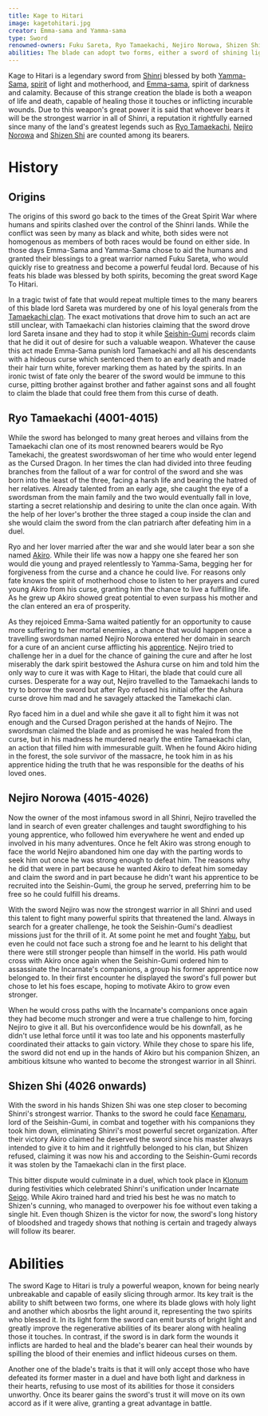 ```yaml
---
title: Kage to Hitari
image: kagetohitari.jpg
creator: Emma-sama and Yamma-sama
type: Sword
renowned-owners: Fuku Sareta, Ryo Tamaekachi, Nejiro Norowa, Shizen Shi
abilities: The blade can adopt two forms, either a sword of shining light that can heal its user or a sword of darkness that can curse others. Its bearer can also command lesser spirits and the sword will fight on its own if its bearer gains affinity with it.
---
```


Kage to Hitari is a legendary sword from [Shinri](https://raldamain.com/en/locations/natural/shinri%20region.html) blessed by both [Yamma-Sama](https://raldamain.com/en/creatures/superior%20beings/primal%20spirits/shinri/yammasama.html), [spirit](https://raldamain.com/en/creatures/superior%20beings/primal%20spirits/shinri) of light and motherhood, and [Emma-sama](https://raldamain.com/en/creatures/superior%20beings/primal%20spirits/shinri/emmasama.html), spirit of darkness and calamity. Because of this strange creation the blade is both a weapon of life and death, capable of healing those it touches or inflicting incurable wounds. Due to this weapon's great power it is said that whoever bears it will be the strongest warrior in all of Shinri, a reputation it rightfully earned since many of the land's greatest legends such as [Ryo Tamaekachi](https://raldamain.com/en/characters/age%20of%20heresy/ryotamaekachi.html), [Nejiro Norowa](https://raldamain.com/en/characters/age%20of%20heresy/nejiro.html) and [Shizen Shi](https://raldamain.com/en/characters/age%20of%20heresy/shizen.html) are counted among its bearers.

# History

## Origins

The origins of this sword go back to the times of the Great Spirit War where humans and spirits clashed over the control of the Shinri lands. While the conflict was seen by many as black and white, both sides were not homogenous as members of both races would be found on either side. In those days Emma-Sama and Yamma-Sama chose to aid the humans and granted their blessings to a great warrior named Fuku Sareta, who would quickly rise to greatness and become a powerful feudal lord. Because of his feats his blade was blessed by both spirits, becoming the great sword Kage To Hitari. 

In a tragic twist of fate that would repeat multiple times to the many bearers of this blade lord Sareta was murdered by one of his loyal generals from the [Tamaekachi clan](https://raldamain.com/en/ideas/factions/tamekachiclan.html). The exact motivations that drove him to such an act are still unclear, with Tamaekachi clan histories claiming that the sword drove lord Sareta insane and they had to stop it while [Seishin-Gumi](https://raldamain.com/en/ideas/factions/seishingumi.html) records claim that he did it out of desire for such a valuable weapon. Whatever the cause this act made Emma-Sama punish lord Tamaekachi and all his descendants with a hideous curse which sentenced them to an early death and made their hair turn white, forever marking them as hated by the spirits. In an ironic twist of fate only the bearer of the sword would be immune to this curse, pitting brother against brother and father against sons and all fought to claim the blade that could free them from this curse of death.

## Ryo Tamaekachi (4001-4015)

While the sword has belonged to many great heroes and villains from the Tamaekachi clan one of its most renowned bearers would be Ryo Tamekachi, the greatest swordswoman of her time who would enter legend as the Cursed Dragon. In her times the clan had divided into three feuding branches from the fallout of a war for control of the sword and she was born into the least of the three, facing a harsh life and bearing the hatred of her relatives. Already talented from an early age, she caught the eye of a swordsman from the main family and the two would eventually fall in love, starting a secret relationship and desiring to unite the clan once again. With the help of her lover's brother the three staged a coup inside the clan and she would claim the sword from the clan patriarch after defeating him in a duel. 

Ryo and her lover married after the war and she would later bear a son she named [Akiro](https://raldamain.com/en/characters/age%20of%20heresy/akiro.html). While their life was now a happy one she feared her son would die young and prayed relentlessly to Yamma-Sama, begging her for forgiveness from the curse and a chance he could live. For reasons only fate knows the spirit of motherhood chose to listen to her prayers and cured young Akiro from his curse, granting him the chance to live a fulfilling life. As he grew up Akiro showed great potential to even surpass his mother and the clan entered an era of prosperity. 

As they rejoiced Emma-Sama waited patiently for an opportunity to cause more suffering to her mortal enemies, a chance that would happen once a travelling swordsman named Nejiro Norowa entered her domain in search for a cure of an ancient curse afflicting his [apprentice](https://raldamain.com/en/characters/age%20of%20heresy/hidetsutakenaga.html). Nejiro tried to challenge her in a duel for the chance of gaining the cure and after he lost miserably the dark spirit bestowed the Ashura curse on him and told him the only way to cure it was with Kage to Hitari, the blade that could cure all curses. Desperate for a way out, Nejiro travelled to the Tamaekachi lands to try to borrow the sword but after Ryo refused his initial offer the Ashura curse drove him mad and he savagely attacked the Tamekachi clan. 

Ryo faced him in a duel and while she gave it all to fight him it was not enough and the Cursed Dragon perished at the hands of Nejiro. The swordsman claimed the blade and as promised he was healed from the curse, but in his madness he murdered nearly the entire Tamaekachi clan, an action that filled him with immesurable guilt. When he found Akiro hiding in the forest, the sole survivor of the massacre, he took him in as his apprentice hiding the truth that he was responsible for the deaths of his loved ones. 

## Nejiro Norowa (4015-4026)

Now the owner of the most infamous sword in all Shinri, Nejiro travelled the land in search of even greater challenges and taught swordfighing to his young apprentice, who followed him everywhere he went and ended up involved in his many adventures. Once he felt Akiro was strong enough to face the world Nejiro abandoned him one day with the parting words to seek him out once he was strong enough to defeat him. The reasons why he did that were in part because he wanted Akiro to defeat him someday and claim the sword and in part because he didn't want his apprentice to be recruited into the Seishin-Gumi, the group he served, preferring him to be free so he could fulfill his dreams.

With the sword Nejiro was now the strongest warrior in all Shinri and used this talent to fight many powerful spirits that threatened the land. Always in search for a greater challenge, he took the Seishin-Gumi's deadliest missions just for the thrill of it. At some point he met and fought [Yabu](https://raldamain.com/en/characters/age%20of%20heresy/yabu.html), but even he could not face such a strong foe and he learnt to his delight that there were still stronger people than himself in the world. His path would cross with Akiro once again when the Seishin-Gumi ordered him to assassinate the Incarnate's companions, a group his former apprentice now belonged to. In their first encounter he displayed the sword's full power but chose to let his foes escape, hoping to motivate Akiro to grow even stronger. 

When he would cross paths with the Incarnate's companions once again they had become much stronger and were a true challenge to him, forcing Nejiro to give it all. But his overconfidence would be his downfall, as he didn't use lethal force until it was too late and his opponents masterfully coordinated their attacks to gain victory. While they chose to spare his life, the sword did not end up in the hands of Akiro but his companion Shizen, an ambitious kitsune who wanted to become the strongest warrior in all Shinri.

## Shizen Shi (4026 onwards)

With the sword in his hands Shizen Shi was one step closer to becoming Shinri's strongest warrior. Thanks to the sword he could face [Kenamaru](https://raldamain.com/en/characters/age%20of%20heresy/kenamaru.html), lord of the Seishin-Gumi, in combat and together with his companions they took him down, eliminating Shinri's most powerful secret organization. After their victory Akiro claimed he deserved the sword since his master always intended to give it to him and it rightfully belonged to his clan, but Shizen refused, claiming it was now his and according to the Seishin-Gumi records it was stolen by the Tamaekachi clan in the first place. 

This bitter dispute would culminate in a duel, which took place in [Klonum](https://raldamain.com/en/locations/artificial/settlements/cities/klonum.html) during festivities which celebrated Shinri's unification under Incarnate [Seigo](https://raldamain.com/en/characters/age%20of%20heresy/seigo.html). While Akiro trained hard and tried his best he was no match to Shizen's cunning, who managed to overpower his foe without even taking a single hit. Even though Shizen is the victor for now, the sword's long history of bloodshed and tragedy shows that nothing is certain and tragedy always will follow its bearer.

# Abilities

The sword Kage to Hitari is truly a powerful weapon, known for being nearly unbreakable and capable of easily slicing through armor. Its key trait is the ability to shift between two forms, one where its blade glows with holy light and another which abosrbs the light around it, representing the two spirits who blessed it. In its light form the sword can emit bursts of bright light and greatly improve the regenerative abilities of its bearer along with healing those it touches. In contrast, if the sword is in dark form the wounds it inflicts are harded to heal and the blade's bearer can heal their wounds by spilling the blood of their enemies and inflict hideous curses on them. 

Another one of the blade's traits is that it will only accept those who have defeated its former master in a duel and have both light and darkness in their hearts, refusing to use most of its abilities for those it considers unworthy. Once its bearer gains the sword's trust it will move on its own accord as if it were alive, granting a great advantage in battle.